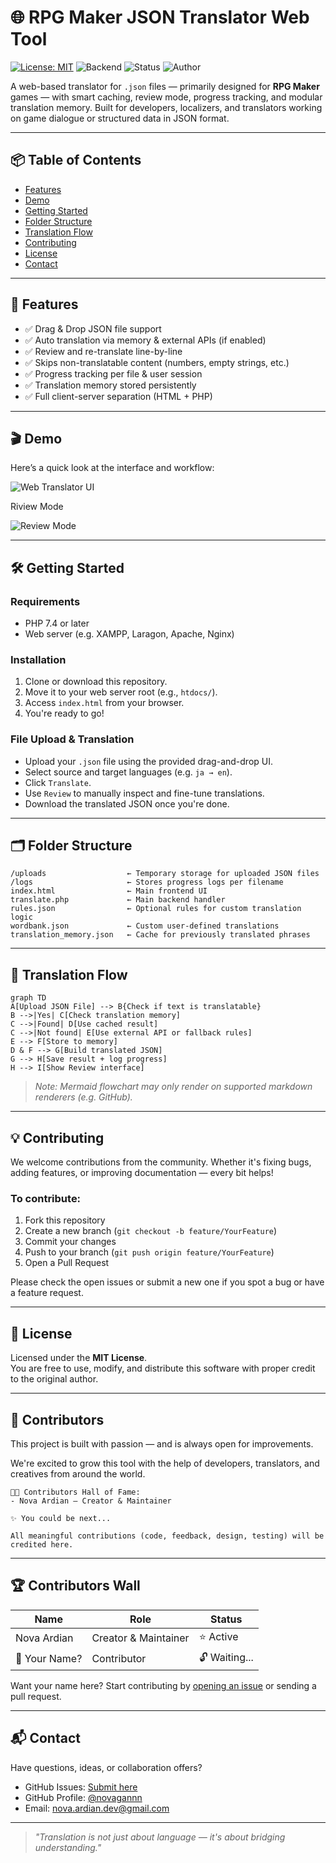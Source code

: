 # 🌐 RPG Maker JSON Translator Web Tool

[![License: MIT](https://img.shields.io/badge/License-MIT-yellow.svg)](https://opensource.org/licenses/MIT)
![Backend](https://img.shields.io/badge/Backend-PHP-blue)
![Status](https://img.shields.io/badge/status-active-brightgreen)
![Author](https://img.shields.io/badge/made%20by-Nova%20Ardian-orange)

A web-based translator for `.json` files — primarily designed for **RPG Maker** games — with smart caching, review mode, progress tracking, and modular translation memory. Built for developers, localizers, and translators working on game dialogue or structured data in JSON format.

---

## 📦 Table of Contents

- [Features](#-features)
- [Demo](#-demo)
- [Getting Started](#-getting-started)
- [Folder Structure](#-folder-structure)
- [Translation Flow](#-translation-flow)
- [Contributing](#-contributing)
- [License](#-license)
- [Contact](#-contact)

---

## 🚀 Features

- ✅ Drag & Drop JSON file support
- ✅ Auto translation via memory & external APIs (if enabled)
- ✅ Review and re-translate line-by-line
- ✅ Skips non-translatable content (numbers, empty strings, etc.)
- ✅ Progress tracking per file & user session
- ✅ Translation memory stored persistently
- ✅ Full client-server separation (HTML + PHP)

---

## 🎬 Demo

Here’s a quick look at the interface and workflow:

![Web Translator UI](assets/screenshot1.png)

Riview Mode

![Review Mode](assets/screenshot2.png)

---

## 🛠️ Getting Started

### Requirements

- PHP 7.4 or later
- Web server (e.g. XAMPP, Laragon, Apache, Nginx)

### Installation

1. Clone or download this repository.
2. Move it to your web server root (e.g., `htdocs/`).
3. Access `index.html` from your browser.
4. You're ready to go!

### File Upload & Translation

- Upload your `.json` file using the provided drag-and-drop UI.
- Select source and target languages (e.g. `ja → en`).
- Click `Translate`.
- Use `Review` to manually inspect and fine-tune translations.
- Download the translated JSON once you're done.

---

## 🗂️ Folder Structure

```
/uploads                  ← Temporary storage for uploaded JSON files
/logs                     ← Stores progress logs per filename
index.html                ← Main frontend UI
translate.php             ← Main backend handler
rules.json                ← Optional rules for custom translation logic
wordbank.json             ← Custom user-defined translations
translation_memory.json   ← Cache for previously translated phrases
```

---

## 🔄 Translation Flow

```mermaid
graph TD
A[Upload JSON File] --> B{Check if text is translatable}
B -->|Yes| C[Check translation memory]
C -->|Found| D[Use cached result]
C -->|Not found| E[Use external API or fallback rules]
E --> F[Store to memory]
D & F --> G[Build translated JSON]
G --> H[Save result + log progress]
H --> I[Show Review interface]
```

> *Note: Mermaid flowchart may only render on supported markdown renderers (e.g. GitHub).*

---

## 💡 Contributing

We welcome contributions from the community. Whether it's fixing bugs, adding features, or improving documentation — every bit helps!

### To contribute:

1. Fork this repository
2. Create a new branch (`git checkout -b feature/YourFeature`)
3. Commit your changes
4. Push to your branch (`git push origin feature/YourFeature`)
5. Open a Pull Request

Please check the open issues or submit a new one if you spot a bug or have a feature request.

---

## 📄 License

Licensed under the **MIT License**.  
You are free to use, modify, and distribute this software with proper credit to the original author.

---

## 🙌 Contributors

This project is built with passion — and is always open for improvements.

We're excited to grow this tool with the help of developers, translators, and creatives from around the world.

```
🧑‍💻 Contributors Hall of Fame:
- Nova Ardian — Creator & Maintainer

✨ You could be next...

All meaningful contributions (code, feedback, design, testing) will be credited here.
```

---

## 🏆 Contributors Wall

| Name         | Role                   | Status     |
|--------------|------------------------|------------|
| Nova Ardian  | Creator & Maintainer   | ⭐ Active   |
| 🤔 Your Name? | Contributor             | 🔓 Waiting... |

Want your name here? Start contributing by [opening an issue](https://github.com/novagannn/json-translator/issues) or sending a pull request.

---

## 📬 Contact

Have questions, ideas, or collaboration offers?

- GitHub Issues: [Submit here](https://github.com/novagannn/json-translator/issues)
- GitHub Profile: [@novagannn](https://github.com/novagannn)
- Email: [nova.ardian.dev@gmail.com](mailto:you@example.com)

---

> _"Translation is not just about language — it's about bridging understanding."_
